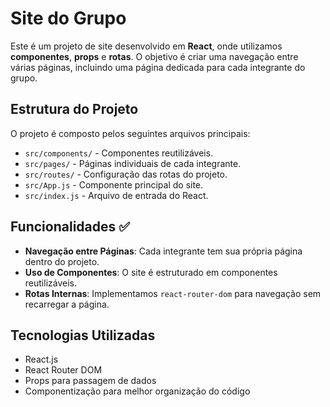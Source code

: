 # Site do Grupo

Este é um projeto de site desenvolvido em **React**, onde utilizamos **componentes**, **props** e **rotas**. O objetivo é criar uma navegação entre várias páginas, incluindo uma página dedicada para cada integrante do grupo.

## Estrutura do Projeto

O projeto é composto pelos seguintes arquivos principais:

- `src/components/` - Componentes reutilizáveis.
- `src/pages/` - Páginas individuais de cada integrante.
- `src/routes/` - Configuração das rotas do projeto.
- `src/App.js` - Componente principal do site.
- `src/index.js` - Arquivo de entrada do React.

## Funcionalidades ✅

- **Navegação entre Páginas**: Cada integrante tem sua própria página dentro do projeto.
- **Uso de Componentes**: O site é estruturado em componentes reutilizáveis.
- **Rotas Internas**: Implementamos `react-router-dom` para navegação sem recarregar a página.

## Tecnologias Utilizadas

- React.js
- React Router DOM
- Props para passagem de dados
- Componentização para melhor organização do código

